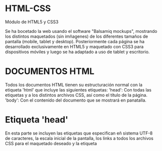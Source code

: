 # HTML-CSS
Módulo de HTML5 y CSS3

Se ha bocetado la web usando el software "Balsamiq mockups", mostrando los distintos maquetados (sin imñagenes) de los diferentes tamaños de pantalla (mobile, tablet y desktop).
Posteriormente cada página se ha desarrollado exclusivamente en HTML5 y maquetado con CSS3 para dispositivos móviles y luego se ha adaptado a uso de tablet y escritorio.


# DOCUMENTOS HTML

Todos los documentos HTML tienen su estructuración normal con la etiqueta 'html' que incluye las siguientes etiquetas:
	'head': Con todas las etiquetas <meta> y <links> a los distintos archivos CSS, así como el título de la página.
	'body': Con el contenido del documento que se mostrará en panatalla.

# Etiqueta 'head'
En esta parte se incluyen las etiquetas <meta> que especifican eñ sistema UTF-8 de caracteres, la escala inicial de la pantalla, los links a todos los archivos CSS para el maquetado deseado y la etiqueta <title> para el título que aparecerá en la pestaña de cada página.

# Etiqueta 'body'

A excepción de las páginas de error 404 y 500, los docuemntos tienen están estructurados con una cabecera ('header'), un navbar ('nav'), un cuerpo principal ('main') y un pie de página ('footer').

Además, con la etiqueta 'section' separamaos las distintas partes del cuerpo principal y con las etiquetas 'picture' y 'source' controlamos las imágenes según el tamaño de pantalla para aligerar la carga de datos.

# 'header'

En <header> tenemos la estructura de la cabecera del documento. A excepción de las páginas anteriormente indicadas, header está compuesto de un DIV clase container que controla la disposicion de los otros DIVs que contiene. Estos otros DIVs son los que a su vez contienen la imagen por el lado izquierdo, y el texto por el derecho.
El tamaño de la imagen del header va en función del tamaño de la pantalla mediante el uso de <picture> y <souce> y sus propiedades. Además, dicha imagen tiene un link a la página de error "500.html" a propósito.

# 'nav'

El menú de navegación está compuesto por una etiqueta <ul> que contiene las etiquetas <li> que dan forma al mismo. Cada etiqueta <li> tiene un link (<a>) a partes de la página o a otras páginas.
Los links que llevan a páginas diferentes de la Web se redirecionan a nuevas ventañas o pestañas (atributo target="_blank"), según lo tenga definido el usuario en su navegador, y con las propiedades  rel class="navbar-item"="noopener noreferrer", que evita pasar la información de referencia al sitio web de destino eliminando la información de referencia del encabezado HTTP.

Además, este menú queda oculto en el modo mobile y se accede a él mediante un menú tipo "hamburguesa" desarrollado exclusivamente mediante CSS. Por este motivo, esta etiqueta se encuentra dentro del div con calse "respmenu". Esto es necesario porque para realizar la funcionalidad de este tipo de menú hamburguesa, reside en tres aspectos clave:

	1.- Usar un input de tipo checkbox para saber cuando el menú está visible o no.
	2.- Usar el selector de hermanos generales para lograr que el estado del checkbox se refleje en el menú.
	3.- El checbox tiene que apaarecer antes en el HTML.

La segunda condición tiene una importante implicación, y es que resulta imprescindible que el checkbox y el menú sean hermanos en la jerarquia del HTML.

# 'main'

Aquí encontramos el cuerpo principal de cada página con las secciones, imágenes y todo lo necesario según su función. Cada una de ellas tiene un estilo común, con sus propiedades particulares.

# 'footer'

Al igual que header, aquí estructuramos el pìe de página, construído como un menú de navegación anterior, solo que en este caso siempre está visible y los textos de los links son sustituídos por imágenes representativas de la página destino.


# HOMEPAGE

Página principal de la Web, cuyo nombre de archivo es "index.html" y cuya etiqueta main está dividida en tres secciones:
	
	1.- Breve extracto sobre mí y mis intereses actuales. Tiene una id="xtract" para referenciar la posición del mismo mediante links (empleo de #xtract en la etiqueta <a>).
	2.- Breve descripción de la formación realizada en el campo que nos atañe.
	3.- Skills. Tiene una id="skills" para referenciar la posición del mismo mediante links (empleo de #skills en la etiqueta <a>).

En el menú de navegación de esta página, el link que debería llevar a la primera sección, conduce a la página de error "404.html" de forma intencionada. Así, el navbar queda de la siguiente forma:
	
	Extracto - Conduce a la página "404.html".
	Contacto - Conduce a la página "contact.html".
	Proyectos - Conduce a la página de protectos "works.html".
	Skills - Conduce a la sección de esta página con las skills.
	Redes - Conduce al footer de esta página para que el usuario pueda seleccionar las redes que le interesen.

Otra diferencia respecto a las demás páginas, en lo que a estructura se refiere, es la presencia de un slide, o carrusel. Diferenciada de las demás secciones mediante la etiqueta section y situado entre el nav-bar y el main.
Consta de de un div contenedor que alberga otros dos div, uno superior con imágenes representativas de los proyectos existentes en "works.html", y otro inferior en forma de puntos con los enlaces a las imágenes del carrusel. Las imágenes tienen enlace a los respectivos proyectos dentro de la página "works.html" (al no tener dominio propio), a excepción de la primera, qu enlaza directamente con la web correspondiente.


# CONTACT

Esta página, cuyo archivo de de origen es "contact.html", contiene la estructura básica de la web. Carece de un slide y el navbar queda de la siguiente forma:

	Extracto - Conduce a la sección Extracto de "index.html".
	Contacto - Conduce a la página de error "404.html" de forma intencionada.
	Proyectos - Conduce a la página de protectos "works.html".
	Skills - Conduce a la sección de la página de las skills de "index.html".
	Redes - Conduce al footer de esta página para que el usuario pueda seleccionar las redes que le interesen.

El formulario, iniciado mediante la etiqueta form, se estructura en tres secciones:

	1.- Datos del usuario. 
		Mediante diferentes etiquetas 'input', el usuario puede introducir la información solicitada según el "pattern" establecido para cada input requerido. Con los patterns validamos que los datos introducidos son correctos según el campo, a nivel de front-end, además de garantizar un mínimo de caracteres lógicos (atributo min-lenght) para cada campo. Además, estos inputs son obligatorios, requisito que se ejecuta con el comando atributo "required" en cada input deseado.
	2.- ¿Dónde me conociste?
		En esta sección se ha recurrido a los inputs type="radio" con el mismo atributo "value" para que sólo pueda seleccionarse una de las opciones (sólo has podido conocerme en un sitio a la vez). También es requerido y se le añade el atributo "required" sólo al primer radio (no es necesario en el resto de radios).
	3.- Información adicional.
		En esta parte el usuario aporta información que no es necesaria para el envío del formulario, por lo que sus campos no requieren del atributo "requiered". Consta de un input para la introducción de la dirección del GitHub del usuario, validado con su correspondiente "pattern" y constatado con regexp. El campo text-area deja un espacio definido con filas (rows) y columnas (columns) determinadas pero que el usuario puede modificar en el navegador a voluntad. También están definidos un mínimo de caracteres.
	
El formulario puede enviarse mediante el 'button' Enviar (type="submit") o borrar los datos introducidos mediante el botón Borrar (type="reset").

Para asegurar que el formulario se envía de forma segura usando el atributo method="post" de la etiqueta 'form'. Esto puede comprobarse con la opción "inspeccionar página" del navegaor. Dentro de esta ventana, en la pestaña network, se puede apreciar que la información se ha enviado. La dirección de envío es a la página registro-completado.html, pero no se mostrará su contenido debido al method="post". Si se cambia a method="get", podrá verse la página de registro completado.


# PROYECTOS

Esta página, cuyo archivo de de origen es "works.html", contiene la estructura básica de la web. Carece de un slide y el navbar queda de la siguiente forma:

	Extracto - Conduce a la sección Extracto de "index.html".
	Contacto - Conduce a la página "contact.html".
	Proyectos - Conduce a la página de error "404.html" de forma intencinada.
	Skills - Conduce a la sección de la página de las skills de "index.html".
	Redes - Conduce al footer de esta página para que el usuario pueda seleccionar las redes que le interesen.

Se han estalecido enlaces que contiene los divs (cards) que contienen información sobre el proyecto. La card con id="eco-mode" no está establecido con las anteriores etiquetas 'picture' 'source' porque la calidad de la imagen a más tamaño no es buena.
Cada card consta de una pequeña imagen representativa del proyecto, un título y una breve descripción del mismo, todo maquetado con CSS3.


# REGISTRO COMPLETADO

Página de libre diseño cuyo archivo de origen es "registro-completado.html". Se accede a éla tras completar el registro en el formulario. Está estructurada en cuatro partes:

	1.- Fondo monocolor establecido mediante CSS.
	2.- Imagen. Mediante las etiquetas 'picture' y <source> para adecuar las imágenes al tamaño de la pantalla, con la particularidad de que son imágenes diferentes para los tres tamaños definidos.
	3.- Contiene un texto de información del registro.
	4.- Botón con un link a "index.html" y una imagen responsive como en el caso anterior, solo que sólo responde a dos tamaños establecidos y siempre es la misma imagen.


# ERROR 404

Página de libre diseño cuyo archivo de origen es "404.html". Diferentes links conducen a ella de forma intencionada. Está estructurada en 3 partes:

	1.- Fondo con imagen establecido mediante CSS. Este fondo cambia con el uso de media querys según el tamaño de pantalla.
	2.- Texto informativo.
	3.- Link de retorno a "index.html".


# ERROR 500

Página de libre diseño cuyo archivo de origen es "400.html" a la que se llega a ella de forma intencionada mediante link en la imagen de la cabecera de cada página (a excepción de "404.html" y "registro-completado.html") Está estructurada en 3 partes:

	1.- Imagen establecida <picture> y <source> según el tamaño de pantalla.
	2.- Texto informativo.
	3.- Link de retorno a "index.html".


# DOCUMENTOS CSS

Los documentos CSS se encargan de dar la apariencia deseada a la WEB haciéndolas responsive y accesibles.
Su diseño se ha iniciado desde la vista de un dispositivo MOBILE para luego adaptarla a pantallas más grandes. Esto se ha conseguido utilizando diferentes documentos para diferentes tamaños de pantalla, principalmente (comentado anteriormente).
Además, se han creado diferentes documentos .css para maquetar partes concretas y comunes a todos los documentos: footer, head, nav, carousel y main. De esta forma, cualquier cambio en uno de ellos se realizará en todos los documentos que carguen el correspondiente CSS.

Los selectores son principalmente de clase (.nombre_clase), aunque también los hay de pseudoelementos (:nombre_pseudoelemento) y para id's (#nombre_id). también controlamos dónde actúa el CSS mediante herencia exclusiva a hijos (elemento> hijo) o a cualquier elemento de clase o tipo determinado por debajo del nodo especificado (elemento padre elemento/clase descendiente afectado).

# reset.css

Este archivo se enlaza el primero de los links (por ser el html en cascada, es el primero que se carga y aplica) para resetear todas las propiedades del navegador y que todos muestren las páginas de la forma más parecida posible.

# all.min.css

Enlace externo a este archivo alojado en Font Awesome y se usa exclusivamente para extraer los iconos del menú hamburguesa.

# common.css

En este archivo creamos variables que afectarán a todos los documentos, como el tipo de letra (font-family: 'Century Gothic'), colores de fondo, de texto y títulos.

# header.css

Mediante media-querys se establecen distintas imágenes de fondo del DIV contenedor (background-img) para distintos tamaños de pantalla. Lo mismo ocurre para el tamaño de la imagen de la izquierda y el tamaño de fuente de los textos. En el caso del tamaño de pantalla tipos Desktop, la imagen de la izquierda está desplazada hacia abajo intencionadamente.
Los colores de las fuentes se obtienen mediante el uso de variables definidas en common.css

# nav.css

La barra de navegación se maqueta ene l archivo "nav.css" y se ha definido para tres tamaños diferentes de pantalla. En el primer caso, "Mobile", el navbar se ha ocultado y se desplegará mediante menú tipo "Hamburguesa". Para la pantalla "Tablet", el menú aparece bajo la cabecera y con el texto centrado. Para las pantallas tamaño "Desktop", la barra de navegación se sigue situando bajo la cabecera, pero el texto está ligeramente desplazado hacia la derecha para dejar más espacio a la imagen de la cabecera.
En el modo Mobile, gracias al selector de de hermanos generales (~) podemos hacer que cuando el input esta en estado :checked, se muestre el nav, y cuando no se encuentra en dicho estado, el menú se oculte. Algo similar hacemos con los iconos de Font Awesome para mostrar/esconder el icono adecuado según el estado del checkbox. Gracias a position: absolute;, que nos permite colocar los iconos justo encima del checkbox. Finalmente, con pointer-events: none; hacemos que los iconos sean "transparentes" a los eventos del ratón, de modo que pese a estar encima del checkbox, no van a recibir ningún click del ratón, y por lo tanto será el checkbox el que los reciba a pesar de estar debajo de los iconos.

Al igual que el caso anterior, mediante media query le indicamos al navegador cómo debe dibujar la página según el tamaño de pantalla.
Los items del navegador mantienen los colores definidos para los títulos en "common.css" porque usan la propiedad color:var(--main-titles_color). Además, estos items tienen una transición de 0.3 segundos que aumenta el espaciado de las letras (propiedad letter-spacing) y cambia el color de las mismas a naranja (color: rgb(255,165,0), definido mediande codificación rgb para que se presente lo más parecido posible en los distintos navegadores.

# footer.css

Con este archivo css contorlamos el comportamiento del footer. Con la propiedad margin-top controlamos el marge superior que lo mantiene separado del resto de la página. El tamaño de los iconos se controla añadiendo la propiedad width, con un valor del 100% para pantallas con ancho inferior a 640px, del 92% entre 640px y 1007px y del 100% para pantallas de ancho mayor a los 1008px, aplicadosobre la clase imagen y el a, dentro de la clase footer_navbar-item.

Mediante las proiedades display:flex, justify-content:center y text-align:center sobre 

# carousel.css

El carrusel está maquetado en el archivo "carousel.css". Consta de dos partes, los puntos y las imágenes. La primera, mediante los atributos display: flex y justify-content: center centramos los puntos horizontalmente.
Para las imágenes, la maquetación la hacemos diferente: un display:flex y un flex-direction: column y flex-wrap:wrap. Con estos tres atributos le decimos que alinee los objetos en forma de columna. Con overflow: hidden le indicamos al navegador que no muestre el trozo de imagen que sobresalga de su contenedor.
La transición entre una imagen y otra la hace de forma suave.

# error_404.css

EL cuerpo principal tiene una imagen de fonso definida en la propiedad background-image mediante url a la imagen en concreto. Mediante media queries cambiamos la imagen de fondo según el tamaño de la pantalla.
Los tamaños, estilos y colores del texto se definen mediante sus respetivas etiquetas y/o clases y también cambian de tamaño en función del tamaño de la pantalla mediante media queries.
Eliminamos el subrayado típico de los links con la propiedad text-decoration: none.

 # error_500.css

 Sin imagen de fondo, en pantallas pequeñas y medianas, la imagen se coloca sobre el texto y sólo varía el tamaño de letra mediante las media queries. En pantallas más grandes y mediante las media queries cambiamos  dysplay:flex para poder colocar la imagen a la izquierda del texto, así como también variamos el tamaño del texto.
 En este archivo se definen los colores, el estilo de fuente y eliminamos el subrayado típico de los links con la propiedad text-decoration: none.

# registro-style.css

AL igual que en el resto dearchivos CSS, controlamos el aspecto, tamaño y color de la fuente, los bordes de la imagen con border-radius con un valor del 25% y los márgenes de los diferentes elementos que se muestran.
El único elemento cambiante mediante media queries es el tamaño de la imagen del botón, que lo mantiene fijo a un ancho máximo de 250px en pantallas de ancho mayor a 600 pixeles.

# butons.css

Este archivo es exclusivo para definir el comportamieto de los botones del formulario la página "contact.html".
El aspecto se mantiene fijo definiendo sus propiedades, pero el tamaño es controlado mediante media quieries según el ancho de la pantalla.

# home_page_style.css, home_page_media_q.css & progress_bar.css

En "home_page_style.css" maquetamos la página "index.html", concretamente toda la parte correspondiente al main. Se definen los márgenes del texto y los espacion entre líneas y diferentes tipos de títulos, así como el color, estilo y subrayado.
Mención especial es la sección Skills, que tiene dos partes diferenciadas y controladas mediante las propiedades display:flex y justify-content:space-evenly sobre la clase all_skills.
Dentro de esta sección las barras de progreso se controlan mediante el documento externo "progress_bar.css". aquí se ha creado una animación (@keyframe nombre_animacion{}) para cada barra, definiendo dónde empiezan. dónde acaban y el comportamiento, que en este caso afecta sólo al width de la clase progress-var-value, pero a cada id de forma independiente. La animación se define en todas las id con las misma características (1 segundo de duración y suavizado con el valor ease-in-out) y que se mantenga fija en su valor final una vez terminada la animación con la proiedad/valor animation-fill-mode:forwards. Lo único que varía en cada id en lo que a la animación se refiere, es la animación que aplica, especificada en el primer valor de pa propiedad animation. Con media queries se cambia el tamaño de las barras de progreso según el tamño de pantalla.
En la otra parte de la sección Skills, correspondiente a las softs skills, se ha aplicado una transición al texto con la propiedad transition aplicada sobre font-size, el color y font-weight. En el primer valor aplica la duración de 1 segundo y de 0.3 segundos en los otros dos. Para los tres valores sobre los que aplica, el efecto es un suavizado con ease-in-out. Inicialmente, esta transición aumenta a 1.1em el tamaño de la fuente, cambia el color a naranaj (definido mediante codificación rgb) y el ancjo a 600, pero sólo cuando el ratón se coloca sobre el texto, con la propiedad :hover.
Con el archivo externo "home_page_media_q.css" contorlamos el maquetado con media_queies, afectando mayoritariamente al interlineado, márgenes y tamaños de letra, segñun cambie el ancho de pantalla.

# contact_style.css & contact_style_media-q.css

Como en el caso anterior, maquetamos el main de la página, en este caso, de "contact.html". Definimos mediante display:flex la sección del formulariode "¿Cómo me conociste?". Las secciones de "¿Cómo te llamas?" y "Cuéntame" están maquetadas con display: grid. En el primer caso se han efinido 2 columnas, una de 80px de ancho y otra automática, con un centrado en la alineación vertical (align-items:center). En "Cuéntame, se ha definido una única columna de 1fr de ancho y se ha colocado en qué celda va colocado cada elemento mediante grid-template-area y se a ha definido una separación de 5px entre celdas (gap).
Como en casi todos los casos, controlamos el tamaño, color, estilo, márgenes y demás propiedades del texto y espaciado sobre cada etiqueta y clase.
Con el uso del archivo externo "contact_style_media-q.css" variamos el aspecto de la página según el ancho de la pantalla. Así, con un ancho inferior a 640px, el comportamiento es el especificado anteriormente. Con un ancho entre los 640 y 1007px, la rejilla de "Cuéntame" cambia a 2 columnas de 300px y 1fr y unas eparación entre filas de 10px. En el caso de "¿Cómo te llamas?" las columnas pasan a ser de 110px y 2fr.
En ambas secciones se especifica concretamente en qué celda se coloca cada elemento según su id y las propiedades grid-column:valor/valor y grid-row:valor/valor.
Para pantallas de ancho mayor a 1008px, en ambos casos el tamño de las columnas también cambia el ancho de las columnas.
Además de controlar los diferentes grid, con los media queries, como en las páginas anteriores,  también controlamos todo lo referido a espaciados, márgenes y textos para que se ajusten a los diferentes tamaños de pantalla. 

# works_style.css & works_style_media_q.css

Como en los dos casos anteriores, maquetamos el main de la página, en este caso, de "works.html". Mediante la propieda display:grid sobre la clase container, colocamos cada "card" en una celda. Grid está definido inicialmente con 1 columna con 1fr de ancho, alineación centrada y separación entre celdas de 10px.
CAda card está maquetada con display:flex, con distribución en columnas (flex-direction: column) y centrada horizontalmente, con una alineación vertica del tipo space-betwen. Se le ha dado un dorde redondeado a las imágenes y tamaño y color direntes al título y texto respectivamente, así como un color de fondo a la tarjeta.
Mediante el archivo externo "works_style_media_q.css" controlamos los diferentes grid, con los media queries, como en las páginas anteriores. También controlamos todo lo referido a espaciados, márgenes y textos para que se ajusten a los diferentes tamaños de pantalla.
